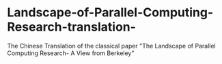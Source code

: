 # Landscape-of-Parallel-Computing-Research-translation-
The Chinese Translation of the classical paper "The Landscape of Parallel Computing Research- A View from Berkeley"
